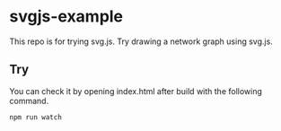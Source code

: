 # svgjs-example

This repo is for trying svg.js. Try drawing a network graph using svg.js.

## Try

You can check it by opening index.html after build with the following command.

```
npm run watch 
```